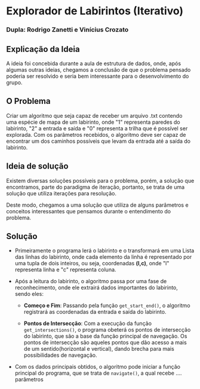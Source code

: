 # Explorador de Labirintos (Iterativo)
### Dupla: Rodrigo Zanetti e Vinícius Crozato

## Explicação da Ideia

A ideia foi concebida durante a aula de estrutura de dados, onde, após algumas outras ideias, chegamos a conclusão de que o problema pensado poderia ser resolvido e seria bem interessante para o desenvolvimento do grupo.

## O Problema

Criar um algoritmo que seja capaz de receber um arquivo .txt contendo uma espécie de mapa de um labirinto, onde "1" representa paredes do labirinto, "2" a entrada e saída e "0" representa a trilha que é possível ser explorada. Com os parâmetros recebidos, o algoritmo deve ser capaz de encontrar um dos caminhos possíveis que levam da entrada até a saída do labirinto.

## Ideia de solução

Existem diversas soluções possíveis para o problema, porém, a solução que encontramos, parte do paradigma de iteração, portanto, se trata de uma solução que utiliza iterações para resolução.

Deste modo, chegamos a uma solução que utiliza de alguns parâmetros e conceitos interessantes que pensamos durante o entendimento do problema.

## Solução

- Primeiramente o programa lerá o labirinto e o transformará em uma Lista das linhas do labirinto, onde cada elemento da linha é representado por uma tupla de dois inteiros, ou seja, coordenadas **(l,c)**, onde "l" representa linha e "c" representa coluna.

- Após a leitura do labirinto, o algoritmo passa por uma fase de reconhecimento, onde ele extrairá dados importantes do labirinto, sendo eles:
    - **Começo e Fim**: Passando pela função `get_start_end()`, o algoritmo registrará as coordenadas da entrada e saída do labirinto.

    - **Pontos de Intersecção**: Com a execução da função `get_intersections()`, o programa obeterá os pontos de intersecção do labirinto, que são a base da função principal de navegação. Os pontos de intersecção são aqueles pontos que dão acesso a mais de um sentido(horizontal e vertical), dando brecha para mais possibilidades de navegação.

- Com os dados principais obtidos, o algoritmo pode iniciar a função principal do programa, que se trata de `navigate()`, a qual recebe .... parâmetros
